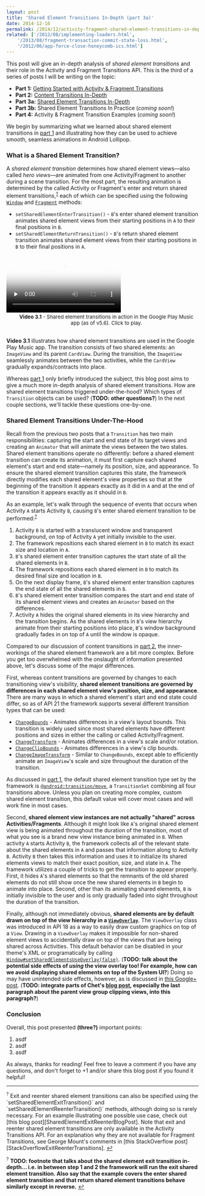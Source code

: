 ```yaml
---
layout: post
title: 'Shared Element Transitions In-Depth (part 3a)'
date: 2014-12-16
permalink: /2014/12/activity-fragment-shared-element-transitions-in-depth-part3a.html
related: ['/2012/08/implementing-loaders.html',
    '/2013/08/fragment-transaction-commit-state-loss.html',
    '/2012/06/app-force-close-honeycomb-ics.html']
---
```


This post will give an in-depth analysis of _shared element transitions_ and their role in the Activity and Fragment Transitions API. This is the third of a series of posts I will be writing on the topic:

* **Part 1:** [Getting Started with Activity & Fragment Transitions][part1]
* **Part 2:** [Content Transitions In-Depth][part2]
* **Part 3a:** [Shared Element Transitions In-Depth][part3a]
* **Part 3b:** Shared Element Transitions In Practice (_coming soon!_)
* **Part 4:** Activity & Fragment Transition Examples (_coming soon!_)

We begin by summarizing what we learned about shared element transitions in [part 1][part1] and illustrating how they can be used to achieve smooth, seamless animations in Android Lollipop.

### What is a Shared Element Transition?

<!--morestart-->

A _shared element transition_ determines how shared element views&mdash;also called _hero views_&mdash;are animated from one Activity/Fragment to another during a scene transition. For the most part, the resulting animation is determined by the called Activity or Fragment's enter and return shared element transitions,<sup><a href="#footnote?" id="ref?">?</a></sup> each of which can be specified using the following [`Window`][Window] and [`Fragment`][Fragment] methods:

* `setSharedElementEnterTransition()` - `B`'s enter shared element transition animates shared element views from their starting positions in `A` to their final positions in `B`.
* `setSharedElementReturnTransition()` - `B`'s return shared element transition animates shared element views from their starting positions in `B` to their final positions in `A`.

<!--more-->

<div class="responsive-figure nexus6-figure">
  <div class="framed-nexus6-port">
  <video id="figure31" onclick="playPause('figure31')" poster="/assets/videos/posts/2014/12/16/music-opt.png" preload="none">
    <source src="/assets/videos/posts/2014/12/16/music-opt.mp4" type="video/mp4">
  </video>
  </div>
  <div style="font-size:10pt;margin-left:20px;margin-bottom:30px">
    <p class="img-caption" style="margin-top:3px;margin-bottom:10px;text-align: center;"><strong>Video 3.1</strong> - Shared element transitions in action in the Google Play Music app (as of v5.6). Click to play.</p>
  </div>
</div>

**Video 3.1** illustrates how shared element transitions are used in the Google Play Music app. The transition consists of two shared elements: an `ImageView` and its parent `CardView`. During the transition, the `ImageView` seamlessly animates between the two activities, while the `CardView` gradually expands/contracts into place.

Whereas [part 1][part1] only briefly introduced the subject, this blog post aims to give a much more in-depth analysis of shared element transitions. How are shared element transitions triggered under-the-hood? Which types of `Transition` objects can be used? (**TODO: other questions?**) In the next couple sections, we'll tackle these questions one-by-one.

### Shared Element Transitions Under-The-Hood

Recall from the previous two posts that a `Transition` has two main responsibilities: capturing the start and end state of its target views and creating an `Animator` that will animate the views between the two states. Shared element transitions operate no differently: before a shared element transition can create its animation, it must first capture each shared element's start and end state&mdash;namely its position, size, and appearance. To ensure the shared element transition captures this state, the framework directly modifies each shared element's view properties so that at the beginning of the transition it appears exactly as it did in `A` and at the end of the transition it appears exactly as it should in `B`.

As an example, let's walk through the sequence of events that occurs when Activity `A` starts Activity `B`, causing `B`'s enter shared element transition to be performed:<sup><a href="#footnote?" id="ref?">?</a></sup>

1. Activity `B` is started with a translucent window and transparent background, on top of Activity `A` yet initially invisible to the user.
2. The framework repositions each shared element in `B` to match its exact size and location in `A`.
3. `B`'s shared element enter transition captures the start state of all the shared elements in `B`.
4. The framework repositions each shared element in `B` to match its desired final size and location in `B`.
5. On the next display frame, `B`'s shared element enter transition captures the end state of all the shared elements in `B`.
6. `B`'s shared element enter transition compares the start and end state of its shared element views and creates an `Animator` based on the differences.
7. Activity `A` hides the original shared elements in its view hierarchy and the transition begins. As the shared elements in `B`'s view hierarchy animate from their starting positions into place, `B`'s window background gradually fades in on top of `A` until the window is opaque.

Compared to our discussion of content transitions in [part 2][part2], the inner-workings of the shared element framework are a bit more complex. Before you get too overwhelmed with the onslaught of information presented above, let's discuss some of the major differences.

First, whereas content transitions are governed by changes to each transitioning view's visibility, **shared element transitions are governed by differences in each shared element view's position, size, and appearance**. There are many ways in which a shared element's start and end state could differ, so as of API 21 the framework supports several different transition types that can be used:

* [`ChangeBounds`][ChangeBounds] - Animates differences in a view's layout bounds. This transition is widely used since most shared elements have different positions and sizes in either the calling or called Activity/Fragment.
* [`ChangeTransform`][ChangeTransform] - Animates differences in a view's scale and/or rotation.
* [`ChangeClipBounds`][ChangeClipBounds] - Animates differences in a view's clip bounds.
* [`ChangeImageTransform`][ChangeImageTransform] - Similar to `ChangeBounds`, except able to efficiently animate an `ImageView`'s scale and size throughout the duration of the transition.

As discussed in [part 1][part1], the default shared element transition type set by the framework is [`@android:transition/move`][Move], a `TransitionSet` combining all four transitions above. Unless you plan on creating more complex, custom shared element transition, this default value will cover most cases and will work fine in most cases.

Second, **shared element view instances are not actually "shared" across Activities/Fragments**. Although it might look like `A`'s original shared element view is being animated throughout the duration of the transition, most of what you see is a brand new view instance being animated in `B`. When activity `A` starts Activity `B`, the framework collects all of the relevant state about the shared elements in `A` and passes that information along to Activity `B`. Activity `B` then takes this information and uses it to initialize its shared elements views to match their exact position, size, and state in `A`. The framework utilizes a couple of tricks to get the transition to appear properly. First, it hides `A`'s shared elements so that the remnants of the old shared elements do not still show once the new shared elements in `B` begin to animate into place. Second, other than its animating shared elements, `B` is initially invisible to the user and is only gradually faded into sight throughout the duration of the transition.

Finally, although not immediately obvious, **shared elements are by default drawn on top of the view hierarchy in a [`ViewOverlay`][ViewOverlay]**. The `ViewOverlay` class was introduced in API 18 as a way to easily draw custom graphics on top of a `View`. Drawing in a `ViewOverlay` makes it impossible for non-shared element views to accidentally draw on top of the views that are being shared across Activities. This default behavior can be disabled in your theme's XML or programatically by calling [`Window#setSharedElementsUseOverlay(false)`][setSharedElementsUseOverlay]. (**TODO: talk about the potential side effects of _using_ the view overlay too! For example, how can we avoid displaying shared elements on top of the System UI?**) Doing so may have unintended side effects, however, as is discussed in [this Google+ post][GooglePlusSystemUI]. (**TODO: integrate parts of Chet's [blog post][ViewOverlayBlogPost], especially the last paragraph about the parent view group clipping views, into this paragraph?**)

### Conclusion

Overall, this post presented **(three?)** important points:

1. asdf
2. asdf
3. asdf

As always, thanks for reading! Feel free to leave a comment if you have any questions, and don't forget to +1 and/or share this blog post if you found it helpful!

<hr class="footnote-divider"/>
<sup id="footnote?">?</sup> Exit and reenter shared element transitions can also be specified using the `setSharedElementExitTransition()` and `setSharedElementReenterTransition()` methods, although doing so is rarely necessary. For an example illustrating one possible use case, check out [this blog post][SharedElementExitReenterBlogPost]. Note that exit and reenter shared element transitions are only available in the Activity Transitions API. For an explanation why they are not available for Fragment Transitions, see George Mount's comments in [this StackOverflow post][StackOverflowExitReenterTransitions]. <a href="#ref?" title="Jump to footnote ?.">&#8617;</a>

<sup id="footnote?">?</sup> **TODO: footnote that talks about the shared element exit transition in-depth... i.e. in between step 1 and 2 the framework will run the exit shared element transition. Also say that the example covers the enter shared element transition and that return shared element transitions behave similarly except in reverse.** <a href="#ref?" title="Jump to footnote ?.">&#8617;</a>

  [setSharedElementExitTransition]: https://developer.android.com/reference/android/view/Window.html#setSharedElementExitTransition(android.transition.Transition)
  [setSharedElementEnterTransition]: https://developer.android.com/reference/android/view/Window.html#setSharedElementEnterTransition(android.transition.Transition)
  [setSharedElementReturnTransition]: https://developer.android.com/reference/android/view/Window.html#setSharedElementReturnTransition(android.transition.Transition)
  [setSharedElementReenterTransition]: https://developer.android.com/reference/android/view/Window.html#setSharedElementReenterTransition(android.transition.Transition)
  [Fragment#setSharedElementExitTransition]: https://developer.android.com/reference/android/app/Fragment.html#setSharedElementExitTransition(android.transition.Transition)
  [Fragment#setSharedElementEnterTransition]: https://developer.android.com/reference/android/app/Fragment.html#setSharedElementEnterTransition(android.transition.Transition)
  [Fragment#setSharedElementReturnTransition]: https://developer.android.com/reference/android/app/Fragment.html#setSharedElementReturnTransition(android.transition.Transition)
  [Fragment#setSharedElementReenterTransition]: https://developer.android.com/reference/android/app/Fragment.html#setSharedElementReenterTransition(android.transition.Transition)
  [Move]: https://github.com/android/platform_frameworks_base/blob/lollipop-release/core/res/res/transition/move.xml
  [postponeEnterTransition]: https://developer.android.com/reference/android/app/Activity.html#postponeEnterTransition()
  [startPostponedEnterTransition]: https://developer.android.com/reference/android/app/Activity.html#startPostponedEnterTransition()
  [setSharedElementsUseOverlay]: https://developer.android.com/reference/android/view/Window.html#setSharedElementsUseOverlay(boolean)
  [SharedElementCallback]: https://developer.android.com/reference/android/app/SharedElementCallback.html

  [Window]: http://developer.android.com/reference/android/view/Window.html
  [Fragment]: http://developer.android.com/reference/android/app/Fragment.html
  [MaterialDesignMeaningfulTransitions]: http://www.google.com/design/spec/animation/meaningful-transitions.html
  [SharedElementExitReenterBlogPost]: https://halfthought.wordpress.com/2014/12/08/what-are-all-these-dang-transitions/
  [StackOverflowExitReenterTransitions]: http://stackoverflow.com/q/27346020/844882

  [FragmentManager#executePendingTransactions]: https://developer.android.com/reference/android/app/FragmentManager.html#executePendingTransactions()
  [GooglePlusPostponeEnterTransition]: https://plus.google.com/+AlexLockwood/posts/FJsp1N9XNLS
  [GooglePlusSystemUI]: https://plus.google.com/+AlexLockwood/posts/RPtwZ5nNebb
  [PostponeEnterTransitionForFragments]: http://stackoverflow.com/q/26977303/844882
  [PostponeEnterTransitionForFragmentsG+]: https://plus.google.com/+AlexLockwood/posts/3DxHT42rmmY

  [ChangeBounds]: https://developer.android.com/reference/android/transition/ChangeBounds.html
  [ChangeTransform]: https://developer.android.com/reference/android/transition/ChangeTransform.html
  [ChangeClipBounds]: https://developer.android.com/reference/android/transition/ChangeClipBounds.html
  [ChangeImageTransform]: https://developer.android.com/reference/android/transition/ChangeImageTransform.html

  [ViewOverlay]: https://developer.android.com/reference/android/view/ViewOverlay.html
  [ViewOverlayBlogPost]: http://graphics-geek.blogspot.com/2013/07/new-in-android-43-viewoverlay.html

  [part1]: /2014/12/activity-fragment-transitions-in-android-lollipop-part1.html
  [part2]: /2014/12/activity-fragment-content-transitions-in-depth-part2.html
  [part3a]: /2014/12/activity-fragment-shared-element-transitions-in-depth-part3a.html
  [part3b]: /2014/12/activity-fragment-shared-element-transitions-in-practice-part3b.html

